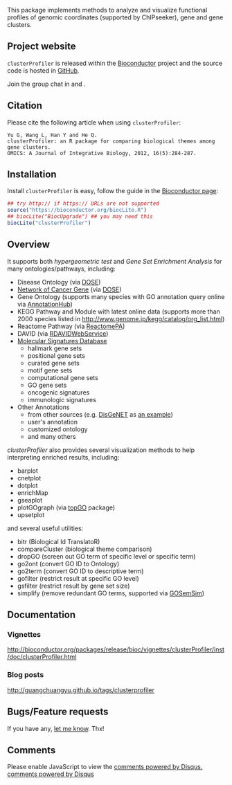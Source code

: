 <script type="text/javascript" src="http://w.sharethis.com/button/buttons.js"></script>
<script type="text/javascript">stLight.options({publisher: "d135f460-3fc5-4802-8169-bd08e4734a09", doNotHash: false, doNotCopy: false, hashAddressBar: false});</script>
<span class='st_twitter_hcount' displayText='Tweet'></span>
<span class='st_facebook_hcount' displayText='Facebook'></span>
<span class='st_sina_hcount' displayText='Sina'></span>
<span class='st_linkedin_hcount' displayText='LinkedIn'></span>


This package implements methods to analyze and visualize functional profiles of genomic coordinates (supported by ChIPseeker), gene and gene clusters.

## Project website


`clusterProfiler` is released within the [Bioconductor](http://bioconductor.org/packages/clusterProfiler) project and the source code is hosted in <a href="https://github.com/GuangchuangYu/clusterProfiler"><i class="fa fa-github fa-lg"></i> GitHub</a>.

<link rel="stylesheet" href="https://maxcdn.bootstrapcdn.com/font-awesome/4.6.1/css/font-awesome.min.css">

Join the group chat in <a href="https://twitter.com/hashtag/clusterProfiler"><i class="fa fa-twitter fa-lg"></i></a> and <a href="http://huati.weibo.com/k/clusterProfiler"><i class="fa fa-weibo fa-lg"></i></a>.

## Citation

Please cite the following article when using `clusterProfiler`:

```
Yu G, Wang L, Han Y and He Q. 
clusterProfiler: an R package for comparing biological themes among gene clusters.
OMICS: A Journal of Integrative Biology, 2012, 16(5):284-287. 
```

## Installation

Install `clusterProfiler` is easy, follow the guide in the [Bioconductor page](http://bioconductor.org/packages/clusterProfiler/):

```r
## try http:// if https:// URLs are not supported
source("https://bioconductor.org/biocLite.R")
## biocLite("BiocUpgrade") ## you may need this
biocLite("clusterProfiler")
```

## Overview

It supports both *hypergeometric test* and *Gene Set Enrichment Analysis* for many ontologies/pathways, including:

+ Disease Ontology (via [DOSE](http://www.bioconductor.org/packages/DOSE))
+ [Network of Cancer Gene](http://ncg.kcl.ac.uk/) (via [DOSE](http://www.bioconductor.org/packages/DOSE))
+ Gene Ontology (supports many species with GO annotation query online via [AnnotationHub](https://bioconductor.org/packages/AnnotationHub/))
+ KEGG Pathway and Module with latest online data (supports more than 2000 species listed in <http://www.genome.jp/kegg/catalog/org_list.html>)
+ Reactome Pathway (via [ReactomePA](http://www.bioconductor.org/packages/ReactomePA))
+ DAVID (via [RDAVIDWebService](http://www.bioconductor.org/packages/RDAVIDWebService))
+ [Molecular Signatures Database](http://software.broadinstitute.org/gsea/msigdb)
	* hallmark gene sets
	* positional gene sets
	* curated gene sets
	* motif gene sets
	* computational gene sets
	* GO gene sets
	* oncogenic signatures
	* immunologic signatures
+ Other Annotations
	* from other sources (e.g. [DisGeNET](http://www.disgenet.org/web/DisGeNET/menu/home) as [an example](http://guangchuangyu.github.io/2015/05/use-clusterprofiler-as-an-universal-enrichment-analysis-tool/))
	* user's annotation
	* customized ontology
	* and many others
  
*clusterProfiler* also provides several visualization methods to help interpreting enriched results, including:

+ barplot
+ cnetplot
+ dotplot
+ enrichMap
+ gseaplot
+ plotGOgraph (via [topGO](http://www.bioconductor.org/packages/topGO) package)
+ upsetplot
  
and several useful utilities:

+ bitr (Biological Id TranslatoR)
+ compareCluster (biological theme comparison)
+ dropGO (screen out GO term of specific level or specific term)
+ go2ont (convert GO ID to Ontology)
+ go2term (convert GO ID to descriptive term)
+ gofilter (restrict result at specific GO level)
+ gsfilter (restrict result by gene set size)
+ simplify (remove redundant GO terms, supported via [GOSemSim](http://www.bioconductor.org/packages/GOSemSim))


## Documentation

### Vignettes

<http://bioconductor.org/packages/release/bioc/vignettes/clusterProfiler/inst/doc/clusterProfiler.html>

### Blog posts

<http://guangchuangyu.github.io/tags/clusterprofiler>

## Bugs/Feature requests

If you have any, [let me know](https://github.com/GuangchuangYu/ggtree/issues). Thx!

## Comments

<div id="disqus_thread"></div>
<script type="text/javascript">

(function() {
    // Don't ever inject Disqus on localhost--it creates unwanted
    // discussions from 'localhost:1313' on your Disqus account...
    // if (window.location.hostname == "localhost")
    //     return;

    var dsq = document.createElement('script'); dsq.type = 'text/javascript'; dsq.async = true;
    var disqus_shortname = 'gcyu';
    dsq.src = '//' + disqus_shortname + '.disqus.com/embed.js';
    (document.getElementsByTagName('head')[0] || document.getElementsByTagName('body')[0]).appendChild(dsq);
})();
</script>
<noscript>Please enable JavaScript to view the <a href="http://disqus.com/?ref_noscript">comments powered by Disqus.</a></noscript>
<a href="http://disqus.com/" class="dsq-brlink">comments powered by <span class="logo-disqus">Disqus</span></a>

